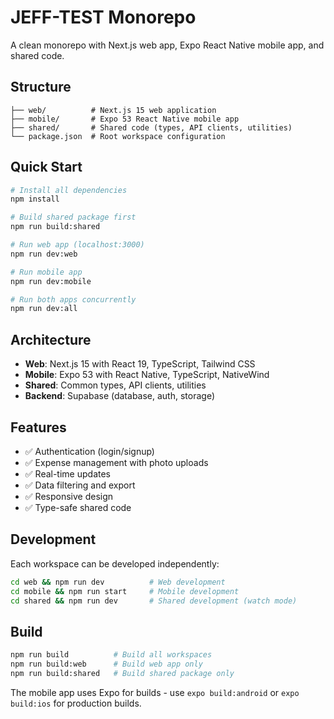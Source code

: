 # JEFF-TEST Monorepo

A clean monorepo with Next.js web app, Expo React Native mobile app, and shared code.

## Structure

```
├── web/          # Next.js 15 web application
├── mobile/       # Expo 53 React Native mobile app
├── shared/       # Shared code (types, API clients, utilities)
└── package.json  # Root workspace configuration
```

## Quick Start

```bash
# Install all dependencies
npm install

# Build shared package first
npm run build:shared

# Run web app (localhost:3000)
npm run dev:web

# Run mobile app
npm run dev:mobile

# Run both apps concurrently
npm run dev:all
```

## Architecture

- **Web**: Next.js 15 with React 19, TypeScript, Tailwind CSS
- **Mobile**: Expo 53 with React Native, TypeScript, NativeWind
- **Shared**: Common types, API clients, utilities
- **Backend**: Supabase (database, auth, storage)

## Features

- ✅ Authentication (login/signup)
- ✅ Expense management with photo uploads
- ✅ Real-time updates
- ✅ Data filtering and export
- ✅ Responsive design
- ✅ Type-safe shared code

## Development

Each workspace can be developed independently:

```bash
cd web && npm run dev          # Web development
cd mobile && npm run start     # Mobile development
cd shared && npm run dev       # Shared development (watch mode)
```

## Build

```bash
npm run build          # Build all workspaces
npm run build:web      # Build web app only
npm run build:shared   # Build shared package only
```

The mobile app uses Expo for builds - use `expo build:android` or `expo build:ios` for production builds.
